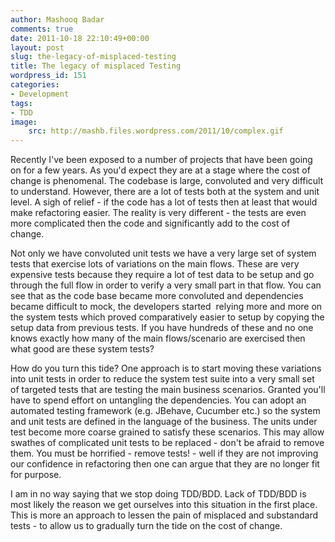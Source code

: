 ```yaml
---
author: Mashooq Badar
comments: true
date: 2011-10-18 22:10:49+00:00
layout: post
slug: the-legacy-of-misplaced-testing
title: The legacy of misplaced Testing
wordpress_id: 151
categories:
- Development
tags:
- TDD
image:
    src: http://mashb.files.wordpress.com/2011/10/complex.gif
---
```


Recently I've been exposed to a number of projects that have been going on for a few years. As you'd expect they are at a stage where the cost of change is phenomenal. The codebase is large, convoluted and very difficult to understand. However, there are a lot of tests both at the system and unit level. A sigh of relief - if the code has a lot of tests then at least that would make refactoring easier. The reality is very different - the tests are even more complicated then the code and significantly add to the cost of change.

Not only we have convoluted unit tests we have a very large set of system tests that exercise lots of variations on the main flows. These are very expensive tests because they require a lot of test data to be setup and go through the full flow in order to verify a very small part in that flow. You can see that as the code base became more convoluted and dependencies became difficult to mock, the developers started  relying more and more on the system tests which proved comparatively easier to setup by copying the setup data from previous tests. If you have hundreds of these and no one knows exactly how many of the main flows/scenario are exercised then what good are these system tests?

How do you turn this tide? One approach is to start moving these variations into unit tests in order to reduce the system test suite into a very small set of targeted tests that are testing the main business scenarios. Granted you'll have to spend effort on untangling the dependencies. You can adopt an automated testing framework (e.g. JBehave, Cucumber etc.) so the system and unit tests are defined in the language of the business. The units under test become more coarse grained to satisfy these scenarios. This may allow swathes of complicated unit tests to be replaced - don't be afraid to remove them. You must be horrified - remove tests! - well if they are not improving our confidence in refactoring then one can argue that they are no longer fit for purpose.

I am in no way saying that we stop doing TDD/BDD. Lack of TDD/BDD is most likely the reason we get ourselves into this situation in the first place. This is more an approach to lessen the pain of misplaced and substandard tests - to allow us to gradually turn the tide on the cost of change.
